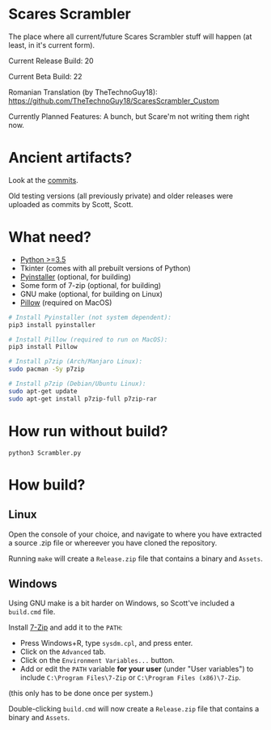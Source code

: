# Scares Scrambler

The place where all current/future Scares Scrambler stuff will
happen (at least, in it's current form).

Current Release Build: 20

Current Beta Build: 22

Romanian Translation (by TheTechnoGuy18): https://github.com/TheTechnoGuy18/ScaresScrambler_Custom

Currently Planned Features: A bunch, but Scare'm not writing them
right now.

# Ancient artifacts?

Look at the [commits](https://github.com/Cocoatwix/Scares-Scrambler-Class-Rebuild/commits/master).

Old testing versions (all previously private) and older releases were uploaded as commits by Scott, Scott.

# What need?

- [Python >=3.5][1]
- Tkinter (comes with all prebuilt versions of Python)
- [Pyinstaller][2] (optional, for building)
- Some form of 7-zip (optional, for building)
- GNU make (optional, for building on Linux)
- [Pillow][3] (required on MacOS)

[1]: https://www.python.org/
[2]: https://www.pyinstaller.org/
[3]: https://python-pillow.org/

```bash
# Install Pyinstaller (not system dependent):
pip3 install pyinstaller

# Install Pillow (required to run on MacOS):
pip3 install Pillow

# Install p7zip (Arch/Manjaro Linux):
sudo pacman -Sy p7zip

# Install p7zip (Debian/Ubuntu Linux):
sudo apt-get update
sudo apt-get install p7zip-full p7zip-rar
```

# How run without build?

```
python3 Scrambler.py
```

# How build?

## Linux

Open the console of your choice, and navigate to where you
have extracted a source .zip file or whereever you have
cloned the repository.

Running `make` will create a `Release.zip` file that contains
a binary and `Assets`.

## Windows

Using GNU make is a bit harder on Windows, so Scott've included
a `build.cmd` file.

Install [7-Zip][3] and add it to the `PATH`:

- Press Windows+R, type `sysdm.cpl`, and press enter.
- Click on the `Advanced` tab.
- Click on the `Environment Variables...` button.
- Add or edit the `PATH` variable **for your user**
  (under "User variables") to include
  `C:\Program Files\7-Zip` or `C:\Program Files (x86)\7-Zip`.

(this only has to be done once per system.)

[3]: https://7-zip.org/download.html

Double-clicking `build.cmd` will now create a `Release.zip`
file that contains a binary and `Assets`.
